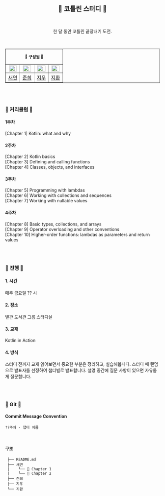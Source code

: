 <div align="center">
 
## 👾 코틀린 스터디 👾

<br>

한 달 동안 코틀린 끝장내기 도전.

</div>

<br>

<table align="center" border="1px">

<tr align="center">
<td colspan="4" height="50px"><b><font size=2>🔮 구성원 🔮</font></b></td>
</tr>

<tr align="center">
<td><img src="https://avatars.githubusercontent.com/u/106756920?v=4" style="width:90%;"></td>
<td><img src="https://avatars.githubusercontent.com/u/145087501?v=4" style="width:95%;"></td>
<td><img src="https://avatars.githubusercontent.com/u/96974725?v=4" style="width:95%;"></td>
<td><img src="https://avatars.githubusercontent.com/u/162447481?v=4" style="width:95%;"></td>
</tr>


<tr align="center">
<td><a href="https://github.com/saerishable">새연</td>
<td><a href="https://github.com/kjuni1914">준희</td>
<td><a href="https://github.com/elaus00">지우</td>
<td><a href="https://github.com/jihwannnn">지환</td>
</tr>

</table>

<br></br>

### 🔮 커리큘럼 🔮 

#### 1주차
[Chapter 1] Kotlin: what and why

#### 2주차 
[Chapter 2] Kotlin basics <br>
[Chapter 3] Defining and calling functions <br>
[Chapter 4] Classes, objects, and interfaces 

#### 3주차
[Chapter 5] Programming with lambdas <br>
[Chapter 6] Working with collections and sequences <br>
[Chapter 7] Working with nullable values

#### 4주차
[Chapter 8] Basic types, collections, and arrays <br>
[Chapter 9] Operator overloading and other conventions <br>
[Chapter 10] Higher-order functions: lambdas as parameters and return values


<br></br>

### 🔮 진행 🔮 

#### 1. 시간

매주 금요일 ?? 시

#### 2. 장소

별관 도서관 그룹 스터디실 

#### 3. 교재 

Kotlin in Action

#### 4. 방식

스터디 전까지 교재 읽어보면서 중요한 부분은 정리하고, 실습해봅니다. 스터디 때 랜덤으로 발표자를 선정하여 챕터별로 발표합니다. 설명 중간에 질문 사항이 있으면 자유롭게 질문합니다.


<br></br>

### 🔮 Git 🔮

#### Commit Message Convention 

``` 
??주차 - 챕터 이름  
```

<br>

#### 구조 

```📦 kotlin-study
 ├── README.md
 ├── 새연
 |    └── 📁 Chapter 1
 |    └── 📁 Chapter 2
 ├── 준희
 ├── 지우
 └── 지환

```
